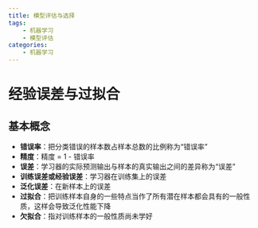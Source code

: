 ```yaml
---
title: 模型评估与选择
tags: 
	- 机器学习
	- 模型评估
categories:
	- 机器学习
---
```


# 经验误差与过拟合

## 基本概念

- **错误率**：把分类错误的样本数占样本总数的比例称为“错误率”
- **精度**：精度 = 1 - 错误率
- **误差**：学习器的实际预测输出与样本的真实输出之间的差异称为“误差”
- **训练误差或经验误差**：学习器在训练集上的误差
- **泛化误差**：在新样本上的误差
- **过拟合**：把训练样本自身的一些特点当作了所有潜在样本都会具有的一般性质，这样会导致泛化性能下降
- **欠拟合**：指对训练样本的一般性质尚未学好
